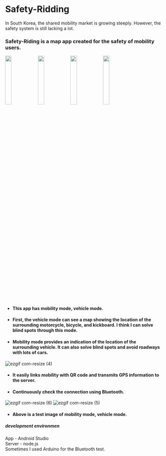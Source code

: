 # Safety-Ridding
 In South Korea, the shared mobility market is growing steeply. However, the safety system is still lacking a lot.
### Safety-Riding is a map app created for the safety of mobility users.

<img src = "https://user-images.githubusercontent.com/52908154/80011482-e49cca00-8506-11ea-801a-f58b055fb7a0.png" width = 20%><img>
<img src = "https://user-images.githubusercontent.com/52908154/80011469-e070ac80-8506-11ea-9d53-f844ffdb0426.png" width = 20%><img>
<img src = "https://user-images.githubusercontent.com/52908154/80011263-98518a00-8506-11ea-9423-fd7999770b4e.png" width = 20%><img>
<img src = "https://user-images.githubusercontent.com/52908154/80011403-c931bf00-8506-11ea-8613-62be139395e8.png" width = 20%><img>

* #### This app has mobility mode, vehicle mode.
* #### First, the vehicle mode can see a map showing the location of the surrounding motorcycle, bicycle, and kickboard. I think I can solve blind spots through this mode.
* #### Mobility mode provides an indication of the location of the surrounding vehicle. It can also solve blind spots and avoid roadways with lots of cars.  




![ezgif com-resize (4)](https://user-images.githubusercontent.com/52908154/79536555-4ac6be80-80bb-11ea-8c66-b1f8e07f8fc7.gif)  
* #### It easily links mobility with QR code and transmits GPS information to the server. 
* #### Continuously check the connection using Bluetooth.


![ezgif com-resize (6)](https://user-images.githubusercontent.com/52908154/79536547-48fcfb00-80bb-11ea-998b-28f351d68e0c.gif)
![ezgif com-resize (5)](https://user-images.githubusercontent.com/52908154/79536551-4a2e2800-80bb-11ea-85c9-add8510da0d6.gif)  
* #### Above is a test image of mobility mode, vehicle mode.

##### development environmen
App - Android Studio  
Server - node.js  
Sometimes I used Arduino for the Bluetooth test.

